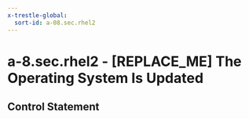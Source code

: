 ```yaml
---
x-trestle-global:
  sort-id: a-08.sec.rhel2
---
```


# a-8.sec.rhel2 - \[REPLACE_ME\] The Operating System Is Updated

## Control Statement
